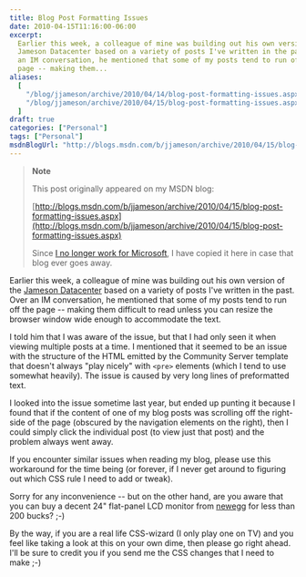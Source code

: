 ```yaml
---
title: Blog Post Formatting Issues
date: 2010-04-15T11:16:00-06:00
excerpt:
  Earlier this week, a colleague of mine was building out his own version of the
  Jameson Datacenter based on a variety of posts I've written in the past. Over
  an IM conversation, he mentioned that some of my posts tend to run off the
  page -- making them...
aliases:
  [
    "/blog/jjameson/archive/2010/04/14/blog-post-formatting-issues.aspx",
    "/blog/jjameson/archive/2010/04/15/blog-post-formatting-issues.aspx",
  ]
draft: true
categories: ["Personal"]
tags: ["Personal"]
msdnBlogUrl: "http://blogs.msdn.com/b/jjameson/archive/2010/04/15/blog-post-formatting-issues.aspx"
---
```


> **Note**
>
> This post originally appeared on my MSDN blog:
>
> [http://blogs.msdn.com/b/jjameson/archive/2010/04/15/blog-post-formatting-issues.aspx](http://blogs.msdn.com/b/jjameson/archive/2010/04/15/blog-post-formatting-issues.aspx)
>
> Since
> [I no longer work for Microsoft](/blog/jjameson/2011/09/02/last-day-with-microsoft),
> I have copied it here in case that blog ever goes away.

Earlier this week, a colleague of mine was building out his own version of the
[Jameson Datacenter](/blog/jjameson/2009/09/14/the-jameson-datacenter) based on
a variety of posts I've written in the past. Over an IM conversation, he
mentioned that some of my posts tend to run off the page -- making them
difficult to read unless you can resize the browser window wide enough to
accommodate the text.

I told him that I was aware of the issue, but that I had only seen it when
viewing multiple posts at a time. I mentioned that it seemed to be an issue with
the structure of the HTML emitted by the Community Server template that doesn't
always "play nicely" with `<pre>` elements (which I tend to use somewhat
heavily). The issue is caused by very long lines of preformatted text.

I looked into the issue sometime last year, but ended up punting it because I
found that if the content of one of my blog posts was scrolling off the
right-side of the page (obscured by the navigation elements on the right), then
I could simply click the individual post (to view just that post) and the
problem always went away.

If you encounter similar issues when reading my blog, please use this workaround
for the time being (or forever, if I never get around to figuring out which CSS
rule I need to add or tweak).

Sorry for any inconvenience -- but on the other hand, are you aware that you can
buy a decent 24" flat-panel LCD monitor from [newegg](http://www.newegg.com/)
for less than 200 bucks? ;-)

By the way, if you are a real life CSS-wizard (I only play one on TV) and you
feel like taking a look at this on your own dime, then please go right ahead.
I'll be sure to credit you if you send me the CSS changes that I need to make
;-)
